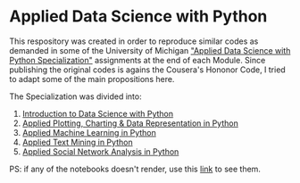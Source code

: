 # Applied Data Science with Python

This respository was created in order to reproduce similar codes as demanded in some of the University of Michigan ["Applied Data Science with Python Specialization"](https://www.coursera.org/specializations/data-science-python) assignments at the end of each Module. Since publishing the original codes is agains the Cousera's Hononor Code, I tried to adapt some of the main propositions here.

The Specialization was divided into:
1. [Introduction to Data Science with Python](https://github.com/renan2scarvalho/Applied-Data-Science-with-Python/tree/master/1%20Introduction%20to%20Data%20Science%20with%20Python)
2. [Applied Plotting, Charting & Data Representation in Python](https://github.com/renan2scarvalho/Applied-Data-Science-with-Python/tree/master/2%20Applied%20Plotting%2C%20Charting%20%26%20Data%20Representation%20in%20Python)
3. [Applied Machine Learning in Python](https://github.com/renan2scarvalho/Applied-Data-Science-with-Python/tree/master/3%20Applied%20Machine%20Learning%20in%20Python)
4. [Applied Text Mining in Python](https://github.com/renan2scarvalho/Applied-Data-Science-with-Python/tree/master/4%20Applied%20Text%20Mining%20in%20Python)
5. [Applied Social Network Analysis in Python](https://github.com/renan2scarvalho/Applied-Data-Science-with-Python/tree/master/5%20Applied%20Social%20Network%20Analysis%20in%20Python)

PS: if any of the notebooks doesn't render, use this [link](https://nbviewer.jupyter.org/) to see them.

